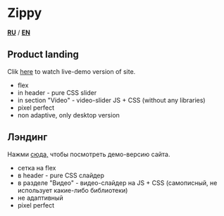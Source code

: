 # Zippy   
**[RU](#ru)** / **[EN](#en)**

## <a name="en">Product landing </a>   
Clik <a href='https://iogsotot.github.io/Zippy/'>here</a> to watch live-demo version of site.     
* flex
* in header - pure CSS slider
* in section "Video" - video-slider JS + CSS (without any libraries)
* pixel perfect
* non adaptive, only desktop version

## <a name="ru">Лэндинг</a>   
Нажми <a href='https://iogsotot.github.io/Zippy/'>сюда,</a> чтобы посмотреть демо-версию сайта.   
* сетка на flex
* в header - pure CSS слайдер
* в разделе "Видео" - видео-слайдер на JS + CSS (самописный, не использует какие-либо библиотеки)
* не адаптивный
* pixel perfect
